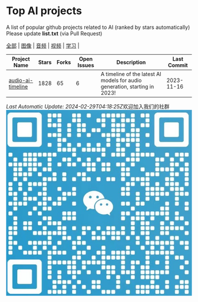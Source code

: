 # Top AI projects
A list of popular github projects related to AI (ranked by stars automatically)
Please update **list.txt** (via Pull Request)

<a href="./README.md">全部</a> |   <a href="./READMEpicture.md">图像</a> |   <a href="./READMEaudio.md">音频</a> | <a href="./READMEvideo.md">视频</a> | <a href="./READMElearn.md">学习</a> | 

| Project Name | Stars | Forks | Open Issues | Description | Last Commit |
| ------------ | ----- | ----- | ----------- | ----------- | ----------- |
| [audio-ai-timeline](https://github.com/archinetai/audio-ai-timeline) | 1828 | 65 | 6 | A timeline of the latest AI models for audio generation, starting in 2023! | 2023-11-16 |

*Last Automatic Update: 2024-02-29T04:18:25Z*欢迎加入我们的社群 ![](https://raw.githubusercontent.com/mouuii/picture/master/weichat.jpg) 